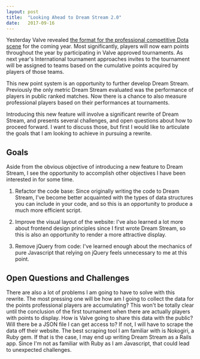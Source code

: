 ```yaml
---
layout: post
title:  "Looking Ahead to Dream Stream 2.0"
date:   2017-09-16
---
```

Yesterday Valve revealed [the format for the professional competitive Dota scene](http://blog.dota2.com/2017/09/the-dota-pro-circuit/) for the coming year. Most significantly, players will now earn points throughout the year by participating in Valve approved tournaments. As next year's International tournament approaches invites to the tournament will be assigned to teams based on the cumulative points acquired by players of those teams.

This new point system is an opportunity to further develop Dream Stream. Previously the only metric Dream Stream evaluated was the performance of players in public ranked matches. Now there is a chance to also measure professional players based on their performances at tournaments.

Introducing this new feature will involve a significant rewrite of Dream Stream, and presents several challenges, and open questions about how to proceed forward. I want to discuss those, but first I would like to articulate the goals that I am looking to achieve in pursuing a rewrite.

Goals
-----

Aside from the obvious objective of introducing a new feature to Dream Stream, I see the opportunity to accomplish other objectives I have been interested in for some time.

1.    Refactor the code base: Since originally writing the code to Dream Stream, I've become better acquainted with the types of data structures you can include in your code, and so this is an opportunity to produce a much more efficient script.

2.    Improve the visual layout of the website: I've also learned a lot more about frontend design principles since I first wrote Dream Stream, so this is also an opportunity to render a more attractive display.

3.    Remove jQuery from code: I've learned enough about the mechanics of pure Javascript that relying on jQuery feels unnecessary to me at this point.

Open Questions and Challenges
-----------------------------

There are also a lot of problems I am going to have to solve with this rewrite. The most pressing one will be how am I going to collect the data for the points professional players are accumulating? This won't be totally clear until the conclusion of the first tournament when there are actually players with points to display. How is Valve going to share this data with the public? Will there be a JSON file I can get access to? If not, I will have to scrape the data off their website. The best scraping tool I am familiar with is Nokogiri, a Ruby gem. If that is the case, I may end up writing Dream Stream as a Rails app. Since I'm not as familiar with Ruby as I am Javascript, that could lead to unexpected challenges.
